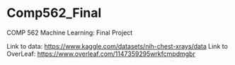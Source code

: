 # Comp562_Final
COMP 562 Machine Learning: Final Project 

Link to data:     https://www.kaggle.com/datasets/nih-chest-xrays/data
Link to OverLeaf: https://www.overleaf.com/1147359295wrkfcmpdmgbr